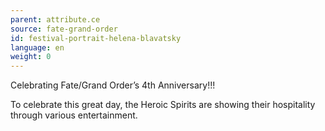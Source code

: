 ```yaml
---
parent: attribute.ce
source: fate-grand-order
id: festival-portrait-helena-blavatsky
language: en
weight: 0
---
```


Celebrating Fate/Grand Order’s 4th Anniversary!!!

To celebrate this great day, the Heroic Spirits are showing their hospitality through various entertainment.
